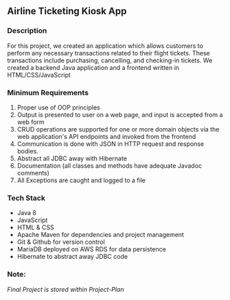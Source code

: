 ## Airline Ticketing Kiosk App
### Description
For this project, we created an application which allows customers to perform any necessary transactions related to their flight tickets. These transactions include purchasing, cancelling, and checking-in tickets. We created a backend Java application and a frontend written in HTML/CSS/JavaScript
### Minimum Requirements
1. Proper use of OOP principles
2. Output is presented to user on a web page, and input is accepted from a web form
3. CRUD operations are supported for one or more domain objects via the web application's API endpoints and invoked from the frontend
4. Communication is done with JSON in HTTP request and response bodies.
5. Abstract all JDBC away with Hibernate
6. Documentation (all classes and methods have adequate Javadoc comments)
7. All Exceptions are caught and logged to a file
### Tech Stack
- Java 8
- JavaScript
- HTML & CSS
- Apache Maven for dependencies and project management
- Git & Github for version control
- MariaDB deployed on AWS RDS for data persistence
- Hibernate to abstract away JDBC code

### Note:
*Final Project is stored within Project-Plan*
